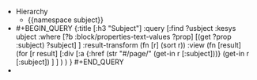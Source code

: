 - Hierarchy
	- {{namespace subject}}
- #+BEGIN_QUERY
  {:title [:h3 "Subject"]
   :query [:find ?usbject
    :kesys ubject
    :where
     [?b :block/properties-text-values ?prop]
     [(get ?prop :subject) ?subject]
   ]
   :result-transform (fn [r] (sort r))
   :view (fn [result] (for [r result] 
    [:div [:a 
      {:href (str "#/page/" (get-in r [:subject]))} 
      (get-in r [:subject])
    ] ]
   ) )
  }
  #+END_QUERY
-